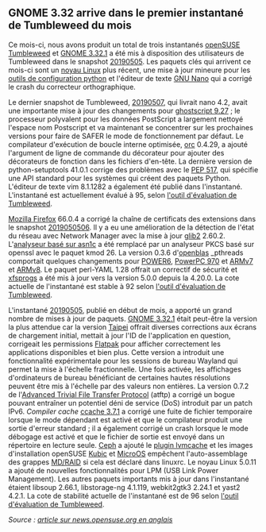 GNOME 3.32 arrive dans le premier instantané de Tumbleweed du mois
------------------------------------------------------------------
Ce mois-ci, nous avons produit un total de trois instantanés [openSUSE](https://www.opensuse.org/) [Tumbleweed](https://en.opensuse.org/Portal:Tumbleweed) et [GNOME 3.32.1](https://www.gnome.org/news/2019/03/gnome-3-32-released/) a été mis à disposition des utilisateurs de Tumbleweed dans le snapshot [20190505](https://lists.opensuse.org/opensuse-factory/2019-05/msg00061.html). Les paquets clés qui arrivent ce mois-ci sont un [noyau Linux](https://www.kernel.org/) plus récent, une mise à jour mineure pour les [outils de configuration python](https://pypi.org/project/setuptools/) et l'éditeur de texte [GNU Nano](https://www.nano-editor.org/) qui a corrigé le crash du correcteur orthographique.

Le dernier snapshot de Tumbleweed, [20190507](https://lists.opensuse.org/opensuse-factory/2019-05/msg00088.html), qui livrait nano 4.2, avait une importante mise à jour des changements pour [ghostscript 9.27](https://www.ghostscript.com/index.html) ; le processeur polyvalent pour les données PostScript a largement nettoyé l'espace nom Postscript et va maintenant se concentrer sur les prochaines versions pour faire de SAFER le mode de fonctionnement par défaut. Le compilateur d'exécution de boucle interne optimisée, [orc](https://github.com/GStreamer/orc) 0.4.29, a ajouté l'argument de ligne de commande du décorateur pour ajouter des décorateurs de fonction dans les fichiers d'en-tête. La dernière version de python-setuptools 41.0.1 corrige des problèmes avec le [PEP 517](https://www.python.org/dev/peps/pep-0517/), qui spécifie une API standard pour les systèmes qui créent des paquets Python. L'éditeur de texte vim 8.1.1282 a également été publié dans l'instantané. L'instantané est actuellement évalué à 95, selon [l'outil d'évaluation de Tumbleweed](http://review.tumbleweed.boombatower.com/).

[Mozilla Firefox](https://www.mozilla.org/en-US/firefox/new/) 66.0.4 a corrigé la chaîne de certificats des extensions dans le snapshot [2019050506](https://lists.opensuse.org/opensuse-factory/2019-05/msg00078.html). Il y a eu une amélioration de la détection de l'état du réseau avec Network Manager avec la mise à jour [glib2](https://github.com/GNOME/glib) 2.60.2. L'[analyseur basé sur asn1c](http://lionet.info/asn1c/blog/) a été remplacé par un analyseur PKCS basé sur openssl avec le paquet kmod 26. La version 0.3.6 d'[openblas](https://www.openblas.net/) _pthreads comportait quelques changements pour [POWER6](https://en.wikipedia.org/wiki/POWER6), [PowerPC 970](https://en.wikipedia.org/wiki/PowerPC_970) et [ARMv7](https://en.wikipedia.org/wiki/Comparison_of_ARMv7-A_cores) et [ARMv8](https://en.wikichip.org/wiki/arm/armv8). Le paquet perl-YAML 1.28 offrait un correctif de sécurité et [xfsprogs](http://xfs.org/) a été mis à jour vers la version 5.0.0 depuis la 4.20.0. La cote actuelle de l'instantané est stable à 92 selon [l'outil d'évaluation de Tumbleweed](http://review.tumbleweed.boombatower.com/).

L'instantané [20190505](https://lists.opensuse.org/opensuse-factory/2019-05/msg00061.html), publié en début de mois, a apporté un grand nombre de mises à jour de paquets. [GNOME 3.32.1](https://www.gnome.org/news/2019/03/gnome-3-32-released/) était peut-être la version la plus attendue car la version [Taipei](https://www.gnome.org/news/2019/03/gnome-3-32-released/) offrait diverses corrections aux écrans de chargement initial, mettait à jour l'ID de l'application en question, corrigeait les permissions [Flatpak](https://flatpak.org/) pour afficher correctement les applications disponibles et bien plus. Cette version a introduit une fonctionnalité expérimentale pour les sessions de bureau Wayland qui permet la mise à l'échelle fractionnelle. Une fois activée, les affichages d'ordinateurs de bureau bénéficiant de certaines hautes résolutions peuvent être mis à l'échelle par des valeurs non entières. La version 0.7.2 de l'[Advanced Trivial File Transfer Protocol](https://software.opensuse.org/package/atftp) (atftp) a corrigé un bogue pouvant entraîner un potentiel déni de service (DoS) introduit par un patch IPv6.
*Compiler cache* [ccache 3.7.1](https://ccache.samba.org/releasenotes.html) a corrigé une fuite de fichier temporaire lorsque le mode dépendant est activé et que le compilateur produit une sortie d'erreur standard ; il a également corrigé un crash lorsque le mode débogage est activé et que le fichier de sortie est envoyé dans un répertoire en lecture seule.
[Ceph](https://ceph.com/) a ajouté le [plugin lvmcache](http://man7.org/linux/man-pages/man7/lvmcache.7.html) et les images d'installation openSUSE [Kubic](https://kubic.opensuse.org/) et [MicroOS](https://en.opensuse.org/Kubic:MicroOS) empêchent l'auto-assemblage des grappes [MD/RAID](https://en.wikipedia.org/wiki/Mdadm) si cela est déclaré dans linuxrc.
Le noyau Linux 5.0.11 a ajouté de nouvelles fonctionnalités pour LPM (USB Link Power Management). Les autres paquets importants mis à jour dans l'instantané étaient libsoup 2.66.1, libstorage-ng 4.1.119, webkit2gtk3 2.24.1 et yast2 4.2.1.
La cote de stabilité actuelle de l'instantané est de 96 selon [l'outil d'évaluation de Tumbleweed](http://review.tumbleweed.boombatower.com/).

*Source : [article sur news.opensuse.org en anglais](https://news.opensuse.org/2019/05/09/gnome-3-32-arrives-in-months-first-tumbleweed-snapshot/)*
